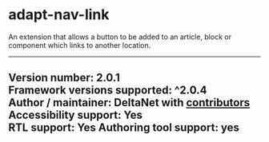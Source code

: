 adapt-nav-link
===============

An extension that allows a button to be added to an article, block or component which links to another location.

----------------------------
**Version number:**  2.0.1     
**Framework versions supported:**  ^2.0.4    
**Author / maintainer:** DeltaNet with [contributors](https://github.com/deltanet/adapt-nav-link/graphs/contributors)     
**Accessibility support:** Yes  
**RTL support:** Yes
**Authoring tool support:** yes
----------------------------
